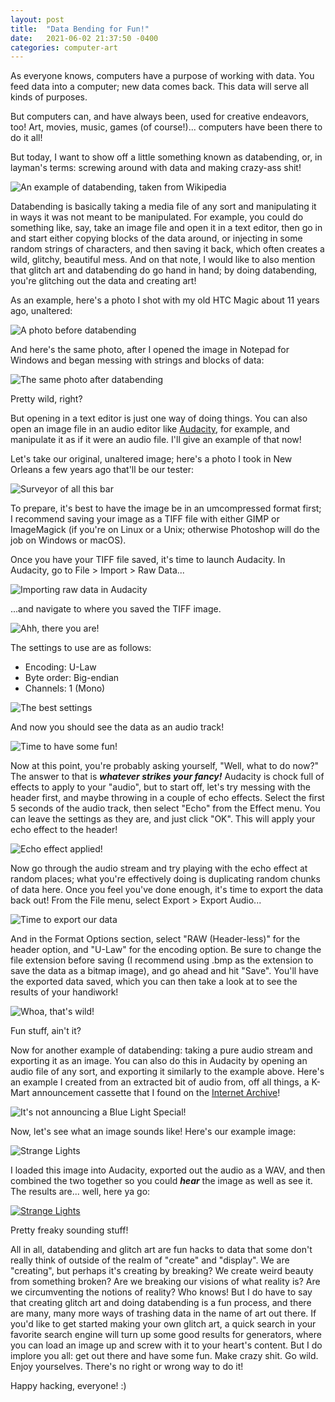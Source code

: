 ```yaml
---
layout: post
title:  "Data Bending for Fun!"
date:   2021-06-02 21:37:50 -0400
categories: computer-art
---
```


As everyone knows, computers have a purpose of working with data. You feed data into a computer; new data comes back. This data will serve all kinds of purposes.

But computers can, and have always been, used for creative endeavors, too! Art, movies, music, games (of course!)... computers have been there to do it all!

But today, I want to show off a little something known as databending, or, in layman's terms: screwing around with data and making crazy-ass shit!

![An example of databending, taken from Wikipedia](/assets/databend-example.png)

Databending is basically taking a media file of any sort and manipulating it in ways it was not meant to be manipulated. For example, you could do something like, say, take an image file and open it in a text editor, then go in and start either copying blocks of the data around, or injecting in some random strings of characters, and then saving it back, which often creates a wild, glitchy, beautiful mess. And on that note, I would like to also mention that glitch art and databending do go hand in hand; by doing databending, you're glitching out the data and creating art!

As an example, here's a photo I shot with my old HTC Magic about 11 years ago, unaltered:

![A photo before databending](/assets/light-paint.jpg)

And here's the same photo, after I opened the image in Notepad for Windows and began messing with strings and blocks of data:

![The same photo after databending](/assets/glitched.jpg)

Pretty wild, right?

But opening in a text editor is just one way of doing things. You can also open an image file in an audio editor like [Audacity](https://www.audacityteam.org/), for example, and manipulate it as if it were an audio file. I'll give an example of that now!

Let's take our original, unaltered image; here's a photo I took in New Orleans a few years ago that'll be our tester:

![Surveyor of all this bar](/assets/jester-unbent.jpg)

To prepare, it's best to have the image be in an umcompressed format first; I recommend saving your image as a TIFF file with either GIMP or ImageMagick (if you're on Linux or a Unix; otherwise Photoshop will do the job on Windows or macOS).

Once you have your TIFF file saved, it's time to launch Audacity. In Audacity, go to File > Import > Raw Data...

![Importing raw data in Audacity](/assets/audacity1.png)

...and navigate to where you saved the TIFF image.

![Ahh, there you are!](/assets/audacity2.png)

The settings to use are as follows:

- Encoding: U-Law
- Byte order: Big-endian
- Channels: 1 (Mono)

![The best settings](/assets/audacity3.png)

And now you should see the data as an audio track!

![Time to have some fun!](/assets/audacity4.png)

Now at this point, you're probably asking yourself, "Well, what to do now?" The answer to that is ***whatever strikes your fancy!*** Audacity is chock full of effects to apply to your "audio", but to start off, let's try messing with the header first, and maybe throwing in a couple of echo effects. Select the first 5 seconds of the audio track, then select "Echo" from the Effect menu. You can leave the settings as they are, and just click "OK". This will apply your echo effect to the header!

![Echo effect applied!](/assets/audacity5.png)

Now go through the audio stream and try playing with the echo effect at random places; what you're effectively doing is duplicating random chunks of data here. Once you feel you've done enough, it's time to export the data back out! From the File menu, select Export > Export Audio...

![Time to export our data](/assets/audacity6.png)

And in the Format Options section, select "RAW (Header-less)" for the header option, and "U-Law" for the encoding option. Be sure to change the file extension before saving (I recommend using .bmp as the extension to save the data as a bitmap image), and go ahead and hit "Save". You'll have the exported data saved, which you can then take a look at to see the results of your handiwork!

![Whoa, that's wild!](/assets/jester3.png)

Fun stuff, ain't it?

Now for another example of databending: taking a pure audio stream and exporting it as an image. You can also do this in Audacity by opening an audio file of any sort, and exporting it similarly to the example above. Here's an example I created from an extracted bit of audio from, off all things, a K-Mart announcement cassette that I found on the [Internet Archive](https://archive.org/details/attentionkmartshoppers)!

![It's not announcing a Blue Light Special!](/assets/1962.jpg)

Now, let's see what an image sounds like! Here's our example image:

![Strange Lights](/assets/strange-lights.jpg)

I loaded this image into Audacity, exported out the audio as a WAV, and then combined the two together so you could ***hear*** the image as well as see it. The results are... well, here ya go:

[![Strange Lights](https://img.youtube.com/vi/vd7Oo8Ly9yo/0.jpg)](https://youtu.be/vd7Oo8Ly9yo "Strange Lights")

Pretty freaky sounding stuff!

All in all, databending and glitch art are fun hacks to data that some don't really think of outside of the realm of "create" and "display". We are "creating", but perhaps it's creating by breaking? We create weird beauty from something broken? Are we breaking our visions of what reality is? Are we circumventing the notions of reality? Who knows! But I do have to say that creating glitch art and doing databending is a fun process, and there are many, many more ways of trashing data in the name of art out there. If you'd like to get started making your own glitch art, a quick search in your favorite search engine will turn up some good results for generators, where you can load an image up and screw with it to your heart's content. But I do implore you all: get out there and have some fun. Make crazy shit. Go wild. Enjoy yourselves. There's no right or wrong way to do it!

Happy hacking, everyone! :)